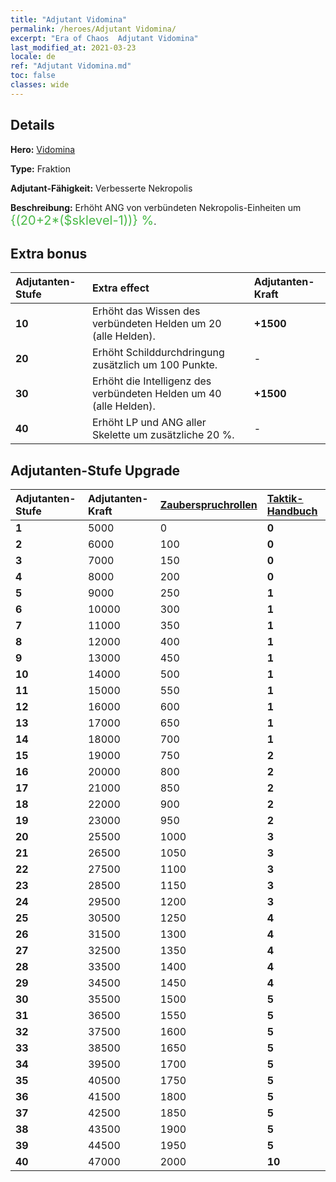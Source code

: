 ```yaml
---
title: "Adjutant Vidomina"
permalink: /heroes/Adjutant Vidomina/
excerpt: "Era of Chaos  Adjutant Vidomina"
last_modified_at: 2021-03-23
locale: de
ref: "Adjutant Vidomina.md"
toc: false
classes: wide
---
```

## Details
 **Hero:**  [Vidomina](/de/heroes/Vidomina/) 

 **Type:**  Fraktion 

 **Adjutant-Fähigkeit:**  Verbesserte Nekropolis 

 **Beschreibung:** Erhöht ANG von verbündeten Nekropolis-Einheiten um <span style="color: #48b946;font-size:20px">{(20+2*($sklevel-1))} %</span><span style="color: black">.

## Extra bonus

  | Adjutanten-Stufe | Extra effect | Adjutanten-Kraft  |
  |:---|:-------|:------------|
  | **10** | Erhöht das Wissen des verbündeten Helden um 20 (alle Helden). | **+1500** |
  | **20** | <Verbesserte Nekropolis> Erhöht Schilddurchdringung zusätzlich um 100 Punkte. | - |
  | **30** | Erhöht die Intelligenz des verbündeten Helden um 40 (alle Helden). | **+1500** |
  | **40** | <Verbesserte Nekropolis> Erhöht LP und ANG aller Skelette um zusätzliche 20 %. | - |


## Adjutanten-Stufe Upgrade

  | Adjutanten-Stufe | Adjutanten-Kraft | [Zauberspruchrollen](/de/Items/con_694/) | [Taktik-Handbuch](/de/Items/unk_2115/)  |
  |:-------|:-------|:------------|:------------|
  | **1** | 5000 | 0 | **0** |
  | **2** | 6000 | 100 | **0** |
  | **3** | 7000 | 150 | **0** |
  | **4** | 8000 | 200 | **0** |
  | **5** | 9000 | 250 | **1** |
  | **6** | 10000 | 300 | **1** |
  | **7** | 11000 | 350 | **1** |
  | **8** | 12000 | 400 | **1** |
  | **9** | 13000 | 450 | **1** |
  | **10** | 14000 | 500 | **1** |
  | **11** | 15000 | 550 | **1** |
  | **12** | 16000 | 600 | **1** |
  | **13** | 17000 | 650 | **1** |
  | **14** | 18000 | 700 | **1** |
  | **15** | 19000 | 750 | **2** |
  | **16** | 20000 | 800 | **2** |
  | **17** | 21000 | 850 | **2** |
  | **18** | 22000 | 900 | **2** |
  | **19** | 23000 | 950 | **2** |
  | **20** | 25500 | 1000 | **3** |
  | **21** | 26500 | 1050 | **3** |
  | **22** | 27500 | 1100 | **3** |
  | **23** | 28500 | 1150 | **3** |
  | **24** | 29500 | 1200 | **3** |
  | **25** | 30500 | 1250 | **4** |
  | **26** | 31500 | 1300 | **4** |
  | **27** | 32500 | 1350 | **4** |
  | **28** | 33500 | 1400 | **4** |
  | **29** | 34500 | 1450 | **4** |
  | **30** | 35500 | 1500 | **5** |
  | **31** | 36500 | 1550 | **5** |
  | **32** | 37500 | 1600 | **5** |
  | **33** | 38500 | 1650 | **5** |
  | **34** | 39500 | 1700 | **5** |
  | **35** | 40500 | 1750 | **5** |
  | **36** | 41500 | 1800 | **5** |
  | **37** | 42500 | 1850 | **5** |
  | **38** | 43500 | 1900 | **5** |
  | **39** | 44500 | 1950 | **5** |
  | **40** | 47000 | 2000 | **10** |

